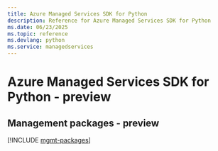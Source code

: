 ```yaml
---
title: Azure Managed Services SDK for Python
description: Reference for Azure Managed Services SDK for Python
ms.date: 06/23/2025
ms.topic: reference
ms.devlang: python
ms.service: managedservices
---
```

# Azure Managed Services SDK for Python - preview

## Management packages - preview
[!INCLUDE [mgmt-packages](managed-services-mgmt-index.md)]
